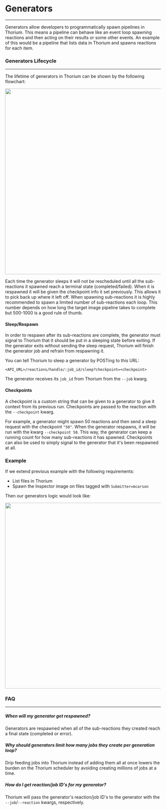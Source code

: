 # Generators
---

Generators allow developers to programmatically spawn pipelines in Thorium. This
means a pipeline can behave like an event loop spawning reactions and then
acting on their results or some other events. An example of this would be a
pipeline that lists data in Thorium and spawns reactions for each item.

### Generators Lifecycle
---
The lifetime of generators in Thorium can be shown by the following flowchart:

<p align="center">
    <img width="600" src="./../static_resources/developers/generator-lifecycle.svg">
</p>

Each time the generator sleeps it will not be rescheduled until all the
sub-reactions it spawned reach a terminal state (completed/failed). When it is
respawned it will be given the checkpoint info it set previously. This allows
it to pick back up where it left off. When spawning sub-reactions it is highly
recommended to spawn a limited number of sub-reactions each loop. This number
depends on how long the target image pipeline takes to complete but 500-1000 is
a good rule of thumb.

#### Sleep/Respawn

In order to respawn after its sub-reactions are complete, the generator must
signal to Thorium that it should be put in a sleeping state before exiting. If
the generator exits without sending the sleep request, Thorium will finish
the generator job and refrain from respawning it.

You can tell Thorium to sleep a generator by POSTing to this URL:

```
<API_URL>/reactions/handle/:job_id/sleep?checkpoint=<checkpoint>
```

The generator receives its `job_id` from Thorium from the `--job` kwarg.

#### Checkpoints

A checkpoint is a custom string that can be given to a generator to give it
context from its previous run. Checkpoints are passed to the reaction with the
`--checkpoint` kwarg.

For example, a generator might spawn 50 reactions and then send a sleep request
with the checkpoint `"50"`. When the generator respawns, it will be run with the
kwarg `--checkpoint 50`. This way, the generator can keep a running count for
how many sub-reactions it has spawned. Checkpoints can also be used to simply
signal to the generator that it's been respawned at all.

### Example

If we extend previous example with the following requirements:
 - List files in Thorium
 - Spawn the Inspector image on files tagged with ```Submitter=mcarson```

Then our generators logic would look like:

<p align="center">
    <img width="600" src="./../static_resources/developers/generator-lifecycle-example.svg">
</p>


### FAQ
---
##### When will my generator get respawned?

Generators are respawned when all of the sub-reactions they created reach a final
state (completed or error).

##### Why should generators limit how many jobs they create per generation loop?

Drip feeding jobs into Thorium instead of adding them all at once lowers the
burden on the Thorium scheduler by avoiding creating millions of jobs at a
time.

##### How do I get reaction/job ID's for my generator?

Thorium will pass the generator's reaction/job ID's to the generator with the
`--job`/`--reaction` kwargs, respectively.
